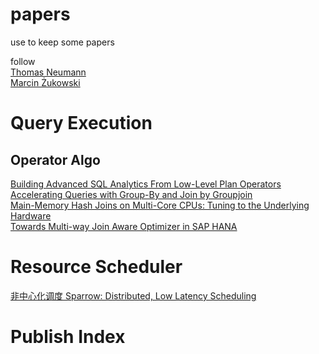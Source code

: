 # papers
use to keep some papers 

follow  
[Thomas Neumann](https://scholar.google.de/citations?hl=zh_CN&user=xSDfDpsAAAAJ&view_op=list_works&sortby=pubdate)  
[Marcin Żukowski](https://scholar.google.com/citations?hl=zh-CN&user=F-TSpooAAAAJ&view_op=list_works&sortby=pubdate)  



# Query Execution

## Operator Algo
[Building Advanced SQL Analytics From Low-Level Plan Operators](https://dl.acm.org/doi/pdf/10.1145/3448016.3457288)   
[Accelerating Queries with Group-By and Join by Groupjoin](http://www.vldb.org/pvldb/vol4/p843-moerkotte.pdf)  
[Main-Memory Hash Joins on Multi-Core CPUs: Tuning to the Underlying Hardware](https://15721.courses.cs.cmu.edu/spring2017/papers/18-hashjoins/balkesen-icde2013.pdf)   
[Towards Multi-way Join Aware Optimizer in SAP HANA](http://www.vldb.org/pvldb/vol13/p3019-wi.pdf)

# Resource Scheduler
[非中心化调度 Sparrow: Distributed, Low Latency Scheduling](https://cs.stanford.edu/~matei/papers/2013/sosp_sparrow.pdf)  

# Publish Index

